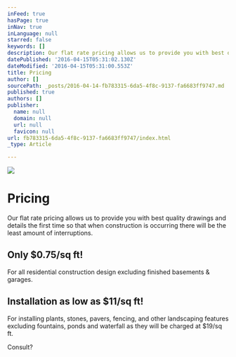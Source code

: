```yaml
---
inFeed: true
hasPage: true
inNav: true
inLanguage: null
starred: false
keywords: []
description: Our flat rate pricing allows us to provide you with best quality drawings and details the first time so that when construction is occurring there will be the least amount of interruptions.
datePublished: '2016-04-15T05:31:02.130Z'
dateModified: '2016-04-15T05:31:00.553Z'
title: Pricing
author: []
sourcePath: _posts/2016-04-14-fb783315-6da5-4f8c-9137-fa6683ff9747.md
published: true
authors: []
publisher:
  name: null
  domain: null
  url: null
  favicon: null
url: fb783315-6da5-4f8c-9137-fa6683ff9747/index.html
_type: Article

---
```

![](https://the-grid-user-content.s3-us-west-2.amazonaws.com/bb46729e-6c8b-4bb6-b55d-728b24d0bc4a.png)

# Pricing

Our flat rate pricing allows us to provide you with best quality drawings and details the first time so that when construction is occurring there will be the least amount of interruptions.

## Only $0.75/sq ft!

For all residential construction design excluding finished basements & garages.

## Installation as low as $11/sq ft!

For installing plants, stones, pavers, fencing, and other landscaping features excluding fountains, ponds and waterfall as they will be charged at $19/sq ft.

Consult?